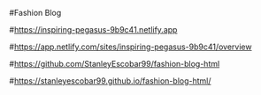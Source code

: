 #Fashion Blog

#https://inspiring-pegasus-9b9c41.netlify.app

#https://app.netlify.com/sites/inspiring-pegasus-9b9c41/overview

#https://github.com/StanleyEscobar99/fashion-blog-html

#https://stanleyescobar99.github.io/fashion-blog-html/
